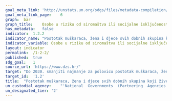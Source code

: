 ```yaml
---	
goal_meta_link:	'http://unstats.un.org/sdgs/files/metadata-compilation/Metadata-Goal-1.pdf'
goal_meta_link_page:	6
graph:	bar
graph_title:	Osobe u riziku od siromaštva ili socijalne isključenosti (%)
has_metadata:	false
indicator:	1.2.2
indicator_name:	"Postotak muškaraca, žena i djece svih dobnih skupina koji žive u siromaštvu u svim svojim dimenzijama prema nacionalnim definicijama siromaštva"
indicator_variable:	Osobe u riziku od siromaštva ili socijalne isključenosti (%)
layout:	indicator
permalink:	/1-2-2/
published:	true
sdg_goal:	1
source_url:	'https://www.dzs.hr/'
target:	"Do 2030. smanjiti najmanje za polovicu postotak muškaraca, žena i djece svih dobnih skupina koja žive u siromaštvu u svim svojim dimenzijama prema nacionalnim definicijama siromaštva"
target_id:	'1.2'
title:	"Postotak muškaraca, žena i djece svih dobnih skupina koji žive u siromaštvu u svim svojim dimenzijama prema nacionalnim definicijama siromaštva"
un_custodial_agency:	"'National  Governments  (Partnering  Agencies:  UNICEF,  World  Bank,  UNDP)'"
un_designated_tier:	'2'
---	
```


